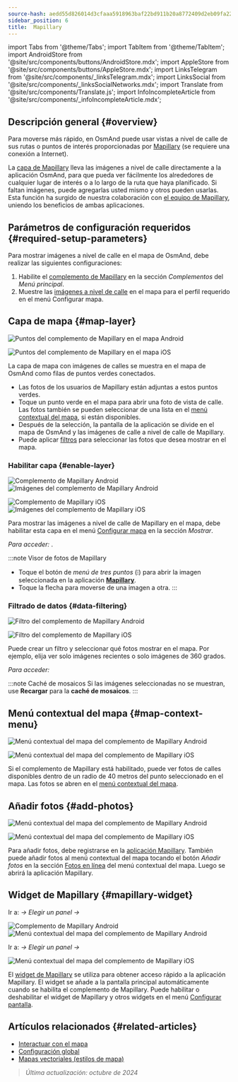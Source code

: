 ```yaml
---
source-hash: aedd55d826014d3cfaaa5918963baf22bd911b20a8772409d2eb09fa220d9c67
sidebar_position: 6
title:  Mapillary
---
```

import Tabs from '@theme/Tabs';
import TabItem from '@theme/TabItem';
import AndroidStore from '@site/src/components/buttons/AndroidStore.mdx';
import AppleStore from '@site/src/components/buttons/AppleStore.mdx';
import LinksTelegram from '@site/src/components/_linksTelegram.mdx';
import LinksSocial from '@site/src/components/_linksSocialNetworks.mdx';
import Translate from '@site/src/components/Translate.js';
import InfoIncompleteArticle from '@site/src/components/_infoIncompleteArticle.mdx';



## Descripción general {#overview}

Para moverse más rápido, en OsmAnd puede usar vistas a nivel de calle de sus rutas o puntos de interés proporcionadas por [Mapillary](https://www.mapillary.com/) (se requiere una conexión a Internet).

La [capa de Mapillary](https://www.mapillary.com/) lleva las imágenes a nivel de calle directamente a la aplicación OsmAnd, para que pueda ver fácilmente los alrededores de cualquier lugar de interés o a lo largo de la ruta que haya planificado. Si faltan imágenes, puede agregarlas usted mismo y otros pueden usarlas. Esta función ha surgido de nuestra colaboración con [el equipo de Mapillary](https://www.mapillary.com/about), uniendo los beneficios de ambas aplicaciones.


## Parámetros de configuración requeridos {#required-setup-parameters}

Para mostrar imágenes a nivel de calle en el mapa de OsmAnd, debe realizar las siguientes configuraciones:

1. Habilite el [complemento de Mapillary](../plugins/#enable--disable) en la sección *Complementos* del *Menú principal*.
2. Muestre las [imágenes a nivel de calle](#enable-layer) en el mapa para el perfil requerido en el menú Configurar mapa.


## Capa de mapa {#map-layer}

<Tabs groupId="operating-systems" queryString="current-os">

<TabItem value="android" label="Android">

![Puntos del complemento de Mapillary en el mapa Android](@site/static/img/plugins/mapillary/mapillary_plugin_points_android.png)

</TabItem>

<TabItem value="ios" label="iOS">

![Puntos del complemento de Mapillary en el mapa iOS](@site/static/img/plugins/mapillary/mapillary_plugin_points_ios.png)

</TabItem>

</Tabs>

La capa de mapa con imágenes de calles se muestra en el mapa de OsmAnd como filas de puntos verdes conectados.

- Las fotos de los usuarios de Mapillary están adjuntas a estos puntos verdes.
- Toque un punto verde en el mapa para abrir una foto de vista de calle. Las fotos también se pueden seleccionar de una lista en el [menú contextual del mapa](#map-context-menu), si están disponibles.
- Después de la selección, la pantalla de la aplicación se divide en el mapa de OsmAnd y las imágenes de calle a nivel de calle de Mapillary.
- Puede aplicar [filtros](#data-filtering) para seleccionar las fotos que desea mostrar en el mapa.


### Habilitar capa {#enable-layer}

<Tabs groupId="operating-systems" queryString="current-os">

<TabItem value="android" label="Android">

![Complemento de Mapillary Android](@site/static/img/plugins/mapillary/mapilary_enable_layer_1_andr.png) ![Imágenes del complemento de Mapillary Android](@site/static/img/plugins/mapillary/mapilary_enable_layer_2_andr.png)

</TabItem>

<TabItem value="ios" label="iOS">

![Complemento de Mapillary iOS](@site/static/img/plugins/mapillary/Mapilary_street_level_imagery_ios.png) ![Imágenes del complemento de Mapillary iOS](@site/static/img/plugins/mapillary/mapillary_plugin_images_ios.png)

</TabItem>

</Tabs>

Para mostrar las imágenes a nivel de calle de Mapillary en el mapa, debe habilitar esta capa en el menú [Configurar mapa](../map/configure-map-menu.md) en la sección *Mostrar*.

*Para acceder: <Translate ids="shared_string_menu,configure_map,street_level_imagery"/>*.

:::note Visor de fotos de Mapillary

- Toque el botón de *menú de tres puntos* (&#8285;) para abrir la imagen seleccionada en la aplicación [**Mapillary**](https://www.mapillary.com/mobile-apps).
- Toque la flecha para moverse de una imagen a otra.
:::


### Filtrado de datos {#data-filtering}

<Tabs groupId="operating-systems" queryString="current-os">

<TabItem value="android" label="Android">

![Filtro del complemento de Mapillary Android](@site/static/img/plugins/mapillary/mapillary_config_map_filter_andr.png)

</TabItem>

<TabItem value="ios" label="iOS">

![Filtro del complemento de Mapillary iOS](@site/static/img/plugins/mapillary/mapillary_plugin_filter_ios.png)

</TabItem>

</Tabs>

Puede crear un filtro y seleccionar qué fotos mostrar en el mapa. Por ejemplo, elija ver solo imágenes recientes o solo imágenes de 360 grados.

*Para acceder: <Translate ids="shared_string_menu,configure_map,street_level_imagery"/>*

:::note Caché de mosaicos
Si las imágenes seleccionadas no se muestran, use **Recargar** para la **caché de mosaicos**.
:::


## Menú contextual del mapa {#map-context-menu}

<Tabs groupId="operating-systems" queryString="current-os">

<TabItem value="android" label="Android">

![Menú contextual del mapa del complemento de Mapillary Android](@site/static/img/plugins/mapillary/mapillary_plugin_context_menu_android.png)

</TabItem>

<TabItem value="ios" label="iOS">

![Menú contextual del mapa del complemento de Mapillary iOS](@site/static/img/plugins/mapillary/mapillary_plugin_context_menu_ios.png)

</TabItem>

</Tabs>

Si el complemento de Mapillary está habilitado, puede ver fotos de calles disponibles dentro de un radio de 40 metros del punto seleccionado en el mapa. Las fotos se abren en el [menú contextual del mapa](../map/map-context-menu.md#online-photos).


## Añadir fotos {#add-photos}

<Tabs groupId="operating-systems" queryString="current-os">

<TabItem value="android" label="Android">

![Menú contextual del mapa del complemento de Mapillary Android](@site/static/img/plugins/mapillary/mapillary_add_photos_andr.png)

</TabItem>

<TabItem value="ios" label="iOS">

![Menú contextual del mapa del complemento de Mapillary iOS](@site/static/img/plugins/mapillary/mapillary_add_photos_ios.png)

</TabItem>

</Tabs>

Para añadir fotos, debe registrarse en la [aplicación Mapillary](https://www.mapillary.com/mobile-apps). También puede añadir fotos al menú contextual del mapa tocando el botón *Añadir fotos* en la sección [Fotos en línea](../map/map-context-menu.md#online-photos) del menú contextual del mapa. Luego se abrirá la aplicación Mapillary.


## Widget de Mapillary {#mapillary-widget}

<Tabs groupId="operating-systems" queryString="current-os">

<TabItem value="android" label="Android">

Ir a: *<Translate android="true" ids="shared_string_menu,map_widget_config,shared_string_widgets"/> → Elegir un panel → <Translate android="true" ids="mapillary"/>*

![Complemento de Mapillary Android](@site/static/img/plugins/mapillary/mapillary_widget_1_andr.png) ![Menú contextual del mapa del complemento de Mapillary Android](@site/static/img/plugins/mapillary/mapillary_widget_2_andr.png)

</TabItem>

<TabItem value="ios" label="iOS">

Ir a: *<Translate ios="true" ids="shared_string_menu,layer_map_appearance,shared_string_widgets"/> → Elegir un panel → <Translate ios="true" ids="mapillary"/>*

![Menú contextual del mapa del complemento de Mapillary iOS](@site/static/img/plugins/mapillary/mapillary_app_activation_ios.png)

</TabItem>

</Tabs>

El [widget de Mapillary](../widgets/info-widgets.md#mapillary-widget) se utiliza para obtener acceso rápido a la aplicación Mapillary. El widget se añade a la pantalla principal automáticamente cuando se habilita el complemento de Mapillary. Puede habilitar o deshabilitar el widget de Mapillary y otros widgets en el menú [Configurar pantalla](../widgets/configure-screen.md).


## Artículos relacionados {#related-articles}

- [Interactuar con el mapa](../../user/map/interact-with-map.md)
- [Configuración global](../../user/personal/global-settings.md)
- [Mapas vectoriales (estilos de mapa)](../../user/map/vector-maps.md)

> *Última actualización: octubre de 2024*